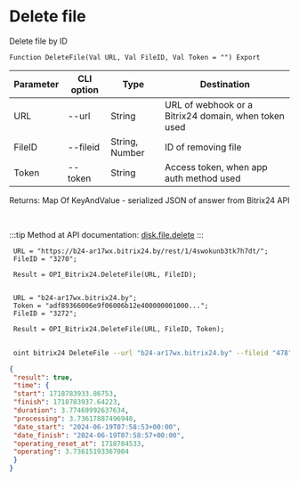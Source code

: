 ﻿---
sidebar_position: 4
---

# Delete file
 Delete file by ID



`Function DeleteFile(Val URL, Val FileID, Val Token = "") Export`

 | Parameter | CLI option | Type | Destination |
 |-|-|-|-|
 | URL | --url | String | URL of webhook or a Bitrix24 domain, when token used |
 | FileID | --fileid | String, Number | ID of removing file |
 | Token | --token | String | Access token, when app auth method used |

 
 Returns: Map Of KeyAndValue - serialized JSON of answer from Bitrix24 API

<br/>

:::tip
Method at API documentation: [disk.file.delete](https://dev.1c-bitrix.ru/rest_help/disk/file/disk_file_delete.php)
:::
<br/>


```bsl title="Code example"
 URL = "https://b24-ar17wx.bitrix24.by/rest/1/4swokunb3tk7h7dt/";
 FileID = "3270";
 
 Result = OPI_Bitrix24.DeleteFile(URL, FileID);
 
 
 URL = "b24-ar17wx.bitrix24.by";
 Token = "adf89366006e9f06006b12e400000001000...";
 FileID = "3272";
 
 Result = OPI_Bitrix24.DeleteFile(URL, FileID, Token);
```
	


```sh title="CLI command example"
 
 oint bitrix24 DeleteFile --url "b24-ar17wx.bitrix24.by" --fileid "478" --token "b9df7366006e9f06006b12e400000001000..."

```

```json title="Result"
{
 "result": true,
 "time": {
 "start": 1718783933.86753,
 "finish": 1718783937.64223,
 "duration": 3.77469992637634,
 "processing": 3.73617887496948,
 "date_start": "2024-06-19T07:58:53+00:00",
 "date_finish": "2024-06-19T07:58:57+00:00",
 "operating_reset_at": 1718784533,
 "operating": 3.73615193367004
 }
}
```

